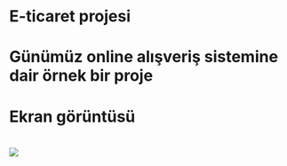 # E-ticaret projesi

# Günümüz online alışveriş sistemine dair örnek bir proje

# Ekran görüntüsü

# ![](commerce.gif)
